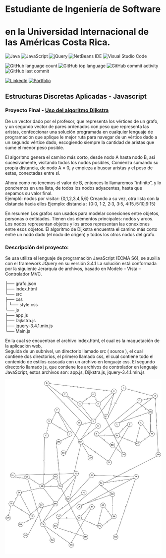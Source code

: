 # Estudiante de Ingeniería de Software
# en la Universidad Internacional de las Américas Costa Rica.

<!--START_SECTION:badges-->
![Java](https://img.shields.io/badge/java-%23ED8B00.svg?style=for-the-badge&logo=java&logoColor=white)
![JavaScript](https://img.shields.io/badge/javascript-%23323330.svg?style=for-the-badge&logo=javascript&logoColor=%23F7DF1E)
![jQuery](https://img.shields.io/badge/jquery-%230769AD.svg?style=for-the-badge&logo=jquery&logoColor=white)
![NetBeans IDE](https://img.shields.io/badge/NetBeansIDE-1B6AC6.svg?style=for-the-badge&logo=apache-netbeans-ide&logoColor=white)
![Visual Studio Code](https://img.shields.io/badge/Visual%20Studio%20Code-0078d7.svg?style=for-the-badge&logo=visual-studio-code&logoColor=white)

![GitHub language count](https://img.shields.io/github/languages/count/bash20cu/Universidad?style=for-the-badge)
![GitHub top language](https://img.shields.io/github/languages/top/bash20cu/Universidad?style=for-the-badge)
![GitHub commit activity](https://img.shields.io/github/commit-activity/m/bash20cu/Universidad?style=for-the-badge)
![GitHub last commit](https://img.shields.io/github/last-commit/bash20cu/Universidad?style=for-the-badge)

[![LinkedIn](https://img.shields.io/badge/linkedin-%230077B5.svg?style=for-the-badge&logo=linkedin&logoColor=white)](https://www.linkedin.com/in/miguel1990/)
[![Portfolio](https://img.shields.io/badge/Portfolio-%23000000.svg?style=for-the-badge&logo=firefox&logoColor=#FF7139)](https://bash20cu.github.io/Portfolio/)
<!--END_SECTION:badges-->

## Estructuras Discretas Aplicadas - Javascript 
### Proyecto Final - [Uso del algoritmo Dijkstra](https://bash20cu.github.io/Universidad/Proyecto_Matatica_Discreta/AlgoritmoDijkstra/)

De un vector dado por el profesor, que representa los vértices de un grafo, y un segundo vector de pares ordenados con peso que representa las aristas, confeccionar una solución programada en cualquier lenguaje de programación que aplique le mejor ruta para navegar de un vértice dado a un segundo vértice dado, escogiendo siempre la cantidad de aristas que sume el menor peso posible. 

El algoritmo genera el camino más corto, desde nodo A hasta nodo B, así sucesivamente, visitando todos los nodos posibles, Comienza sumando su propia distancia, de nodo A = 0, y empieza a buscar aristas y el peso de estas, conectadas entre sí. 

 Ahora como no tenemos el valor de B, entonces lo llamaremos “infinito”, y lo pondremos en una lista, de todos los nodos adyacentes, hasta que sepamos su valor final.  
Ejempló:  nodos por visitar: {0,1,2,3,4,5,6} 
Creando a su vez, otra lista con la distancia hacia ellos 
Ejemplo: distancia : {0:0, 1:2, 2:3, 3:5, 4:15,:5:10,6:15}  

 

En resumen 
Los grafos son usados para modelar conexiones entre objetos, personas o entidades. Tienen dos elementos principales: nodos y arcos. Los nodos representan objetos y los arcos representan las conexiones entre esos objetos.
El algoritmo de Dijkstra encuentra el camino más corto entre un nodo dado (el nodo de origen) y todos los otros nodos del grafo. 


### Descripción del proyecto: 
Se usa utiliza el lenguaje de programación JavaScript (ECMA S6), se auxilia con el framework JQuery en su versión 3.4.1 
La solución está conformada por la siguiente Jerarquía de archivos, basado en Modelo – Vista – Controlador MVC. 

├── grafo.json  
├── index.html  
└── src  
   ├── css  
   │   └── style.css  
   └── js  
       ├── app.js  
       ├── Dijkstra.js  
       ├── jquery-3.4.1.min.js  
       └── Main.js 
 
En la cual se encuentran el archivo index.html, el cual es la maquetación de la aplicación web,  
Seguida de un subnivel, un directorio llamado src ( source ), el cual contiene dos directorios, el primero llamado css, el cual contiene todo el contenido de estilos cascada con un archivo en lenguaje css. El segundo directorio llamado js, que contiene los archivos de controlador en lenguaje JavaScript, estos archivos son: app.js, Dijkstra.js, jquery-3.4.1.min.js 

![Ejericio](./imagen.jpg)